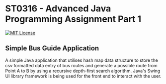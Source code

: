 # ST0316 - Advanced Java Programming Assignment Part 1
[![MIT License](https://img.shields.io/badge/License-MIT-green.svg)](../LICENSE.md)

## Simple Bus Guide Application
A simple Java application that utilises hash map data structure to store the csv formatted data entry of bus routes and generate a possible route from Point A to B by using a recursive depth-first search algorithm. Java's Swing UI library framework is being used for the front end to interact with the user.
